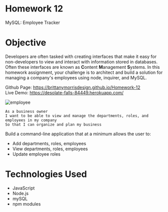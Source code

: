 # Homework 12
MySQL: Employee Tracker

# Objective
Developers are often tasked with creating interfaces that make it easy for non-developers to view and interact with information stored in databases. Often these interfaces are known as **C**ontent **M**anagement **S**ystems. In this homework assignment, your challenge is to architect and build a solution for managing a company's employees using node, inquirer, and MySQL.

Github Page: https://brittanymorrisdesign.github.io/Homework-12 </br>
Live Demo: https://desolate-falls-84449.herokuapp.com/

![employee](https://user-images.githubusercontent.com/44029053/75103687-1a3b3a80-55cc-11ea-9185-7aba973bbc30.gif)

```
As a business owner
I want to be able to view and manage the departments, roles, and employees in my company
So that I can organize and plan my business
```

Build a command-line application that at a minimum allows the user to:

* Add departments, roles, employees
* View departments, roles, employees
* Update employee roles

# Technologies Used
* JavaScript
* Node.js
* mySQL
* npm modules
